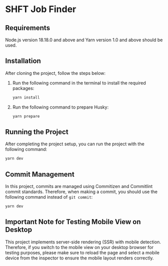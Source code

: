 # SHFT Job Finder

## Requirements

Node.js version 18.18.0 and above and Yarn version 1.0 and above should be used.

## Installation

After cloning the project, follow the steps below:

1. Run the following command in the terminal to install the required packages:

   ```bash
   yarn install
   ```

2. Run the following command to prepare Husky:

   ```bash
   yarn prepare
   ```

## Running the Project

After completing the project setup, you can run the project with the following command:

```bash
yarn dev
```

## Commit Management

In this project, commits are managed using Commitizen and Commitlint commit standards. Therefore, when making a commit, you should use the following command instead of `git commit`:

```bash
yarn dev
```

## Important Note for Testing Mobile View on Desktop

This project implements server-side rendering (SSR) with mobile detection. Therefore, if you switch to the mobile view on your desktop browser for testing purposes, please make sure to reload the page and select a mobile device from the inspector to ensure the mobile layout renders correctly.
